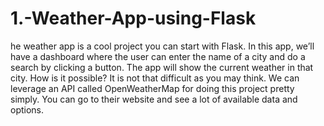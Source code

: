 # 1.-Weather-App-using-Flask
he weather app is a cool project you can start with Flask. In this app, we’ll have a dashboard where the user can enter the name of a city and do a search by clicking a button. The app will show the current weather in that city.   How is it possible? It is not that difficult as you may think. We can leverage an API called OpenWeatherMap for doing this project pretty simply. You can go to their website and see a lot of available data and options. 
